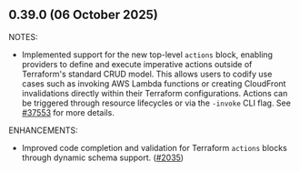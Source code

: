 ## 0.39.0 (06 October 2025)

NOTES: 

* Implemented support for the new top-level `actions` block, enabling providers to define and execute imperative actions outside of Terraform's standard CRUD model. This allows users to codify use cases such as invoking AWS Lambda functions or creating CloudFront invalidations directly within their Terraform configurations. Actions can be triggered through resource lifecycles or via the `-invoke` CLI flag. See [#37553](https://github.com/hashicorp/terraform/pull/37553) for more details.

ENHANCEMENTS:

* Improved code completion and validation for Terraform `actions` blocks through dynamic schema support. ([#2035](https://github.com/hashicorp/terraform-ls/issues/2035))

